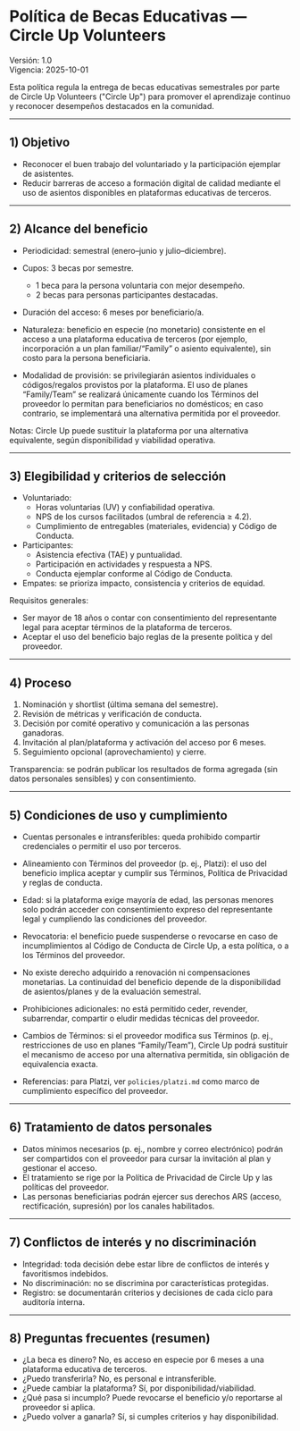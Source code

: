 # Política de Becas Educativas — Circle Up Volunteers

Versión: 1.0  
Vigencia: 2025-10-01

Esta política regula la entrega de becas educativas semestrales por parte de Circle Up Volunteers ("Circle Up") para promover el aprendizaje continuo y reconocer desempeños destacados en la comunidad.

---

## 1) Objetivo
- Reconocer el buen trabajo del voluntariado y la participación ejemplar de asistentes.  
- Reducir barreras de acceso a formación digital de calidad mediante el uso de asientos disponibles en plataformas educativas de terceros.

---

## 2) Alcance del beneficio
- Periodicidad: semestral (enero–junio y julio–diciembre).  
- Cupos: 3 becas por semestre.  
  - 1 beca para la persona voluntaria con mejor desempeño.  
  - 2 becas para personas participantes destacadas.  
- Duración del acceso: 6 meses por beneficiario/a.  
- Naturaleza: beneficio en especie (no monetario) consistente en el acceso a una plataforma educativa de terceros (por ejemplo, incorporación a un plan familiar/“Family” o asiento equivalente), sin costo para la persona beneficiaria.

- Modalidad de provisión: se privilegiarán asientos individuales o códigos/regalos provistos por la plataforma. El uso de planes “Family/Team” se realizará únicamente cuando los Términos del proveedor lo permitan para beneficiarios no domésticos; en caso contrario, se implementará una alternativa permitida por el proveedor.

Notas: Circle Up puede sustituir la plataforma por una alternativa equivalente, según disponibilidad y viabilidad operativa.

---

## 3) Elegibilidad y criterios de selección
- Voluntariado:  
  - Horas voluntarias (UV) y confiabilidad operativa.  
  - NPS de los cursos facilitados (umbral de referencia ≥ 4.2).  
  - Cumplimiento de entregables (materiales, evidencia) y Código de Conducta.  
- Participantes:  
  - Asistencia efectiva (TAE) y puntualidad.  
  - Participación en actividades y respuesta a NPS.  
  - Conducta ejemplar conforme al Código de Conducta.
- Empates: se prioriza impacto, consistencia y criterios de equidad.

Requisitos generales:  
- Ser mayor de 18 años o contar con consentimiento del representante legal para aceptar términos de la plataforma de terceros.  
- Aceptar el uso del beneficio bajo reglas de la presente política y del proveedor.

---

## 4) Proceso
1) Nominación y shortlist (última semana del semestre).  
2) Revisión de métricas y verificación de conducta.  
3) Decisión por comité operativo y comunicación a las personas ganadoras.  
4) Invitación al plan/plataforma y activación del acceso por 6 meses.  
5) Seguimiento opcional (aprovechamiento) y cierre.

Transparencia: se podrán publicar los resultados de forma agregada (sin datos personales sensibles) y con consentimiento.

---

## 5) Condiciones de uso y cumplimiento
- Cuentas personales e intransferibles: queda prohibido compartir credenciales o permitir el uso por terceros.  
- Alineamiento con Términos del proveedor (p. ej., Platzi): el uso del beneficio implica aceptar y cumplir sus Términos, Política de Privacidad y reglas de conducta.  
- Edad: si la plataforma exige mayoría de edad, las personas menores solo podrán acceder con consentimiento expreso del representante legal y cumpliendo las condiciones del proveedor.  
- Revocatoria: el beneficio puede suspenderse o revocarse en caso de incumplimientos al Código de Conducta de Circle Up, a esta política, o a los Términos del proveedor.  
- No existe derecho adquirido a renovación ni compensaciones monetarias. La continuidad del beneficio depende de la disponibilidad de asientos/planes y de la evaluación semestral.

- Prohibiciones adicionales: no está permitido ceder, revender, subarrendar, compartir o eludir medidas técnicas del proveedor.  
- Cambios de Términos: si el proveedor modifica sus Términos (p. ej., restricciones de uso en planes “Family/Team”), Circle Up podrá sustituir el mecanismo de acceso por una alternativa permitida, sin obligación de equivalencia exacta.  
- Referencias: para Platzi, ver `policies/platzi.md` como marco de cumplimiento específico del proveedor.

---

## 6) Tratamiento de datos personales
- Datos mínimos necesarios (p. ej., nombre y correo electrónico) podrán ser compartidos con el proveedor para cursar la invitación al plan y gestionar el acceso.  
- El tratamiento se rige por la Política de Privacidad de Circle Up y las políticas del proveedor.  
- Las personas beneficiarias podrán ejercer sus derechos ARS (acceso, rectificación, supresión) por los canales habilitados.

---

## 7) Conflictos de interés y no discriminación
- Integridad: toda decisión debe estar libre de conflictos de interés y favoritismos indebidos.  
- No discriminación: no se discrimina por características protegidas.  
- Registro: se documentarán criterios y decisiones de cada ciclo para auditoría interna.

---

## 8) Preguntas frecuentes (resumen)
- ¿La beca es dinero? No, es acceso en especie por 6 meses a una plataforma educativa de terceros.  
- ¿Puedo transferirla? No, es personal e intransferible.  
- ¿Puede cambiar la plataforma? Sí, por disponibilidad/viabilidad.  
- ¿Qué pasa si incumplo? Puede revocarse el beneficio y/o reportarse al proveedor si aplica.  
- ¿Puedo volver a ganarla? Sí, si cumples criterios y hay disponibilidad.
